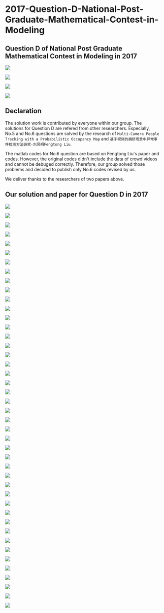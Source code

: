 # 2017-Question-D-National-Post-Graduate-Mathematical-Contest-in-Modeling


## Question D of National Post Graduate Mathematical Contest in Modeling in 2017
![](2017-Question-D-National-Post-Graduate-Mathematical-Contest-in-Modeling/Question%20Description/2017-Question-D-description(1).jpg)

![](2017-Question-D-National-Post-Graduate-Mathematical-Contest-in-Modeling/Question%20Description/2017-Question-D-description(2).jpg)

![](2017-Question-D-National-Post-Graduate-Mathematical-Contest-in-Modeling/Question%20Description/2017-Question-D-description(3).jpg)

![](2017-Question-D-National-Post-Graduate-Mathematical-Contest-in-Modeling/Question%20Description/2017-Question-D-description(4).jpg)

## Declaration
The solution work is contributed by everyone within our group. The solutions for Question D are refered from other researchers. Especially, No.5 and No.6 questions are solved by the research of `Multi-Camera People Tracking with a Probabilistic Occupancy Map` and `基于视频的拥挤场景中异常事件检测方法研究-刘凤桐Fengtong Liu`.

The matlab codes for No.6 question are based on Fengtong Liu's paper and codes. However, the original codes didn't include the data of crowd videos and cannot be debuged correctly. Therefore, our group solved those problems and decided to publish only No.6 codes revised by us.

We deliver thanks to the researchers of two papers above.


## Our solution and paper for Question D in 2017

![](2017-Question-D-National-Post-Graduate-Mathematical-Contest-in-Modeling/Paper%20Page%20Pictures/2017-Question-D-paper-page(01).jpg)

![](2017-Question-D-National-Post-Graduate-Mathematical-Contest-in-Modeling/Paper%20Page%20Pictures/2017-Question-D-paper-page(02).jpg)

![](2017-Question-D-National-Post-Graduate-Mathematical-Contest-in-Modeling/Paper%20Page%20Pictures/2017-Question-D-paper-page(03).jpg)

![](2017-Question-D-National-Post-Graduate-Mathematical-Contest-in-Modeling/Paper%20Page%20Pictures/2017-Question-D-paper-page(04).jpg)

![](2017-Question-D-National-Post-Graduate-Mathematical-Contest-in-Modeling/Paper%20Page%20Pictures/2017-Question-D-paper-page(05).jpg)

![](2017-Question-D-National-Post-Graduate-Mathematical-Contest-in-Modeling/Paper%20Page%20Pictures/2017-Question-D-paper-page(06).jpg)

![](2017-Question-D-National-Post-Graduate-Mathematical-Contest-in-Modeling/Paper%20Page%20Pictures/2017-Question-D-paper-page(07).jpg)

![](2017-Question-D-National-Post-Graduate-Mathematical-Contest-in-Modeling/Paper%20Page%20Pictures/2017-Question-D-paper-page(08).jpg)

![](2017-Question-D-National-Post-Graduate-Mathematical-Contest-in-Modeling/Paper%20Page%20Pictures/2017-Question-D-paper-page(09).jpg)

![](2017-Question-D-National-Post-Graduate-Mathematical-Contest-in-Modeling/Paper%20Page%20Pictures/2017-Question-D-paper-page(10).jpg)

![](2017-Question-D-National-Post-Graduate-Mathematical-Contest-in-Modeling/Paper%20Page%20Pictures/2017-Question-D-paper-page(11).jpg)

![](2017-Question-D-National-Post-Graduate-Mathematical-Contest-in-Modeling/Paper%20Page%20Pictures/2017-Question-D-paper-page(12).jpg)

![](2017-Question-D-National-Post-Graduate-Mathematical-Contest-in-Modeling/Paper%20Page%20Pictures/2017-Question-D-paper-page(13).jpg)

![](2017-Question-D-National-Post-Graduate-Mathematical-Contest-in-Modeling/Paper%20Page%20Pictures/2017-Question-D-paper-page(14).jpg)

![](2017-Question-D-National-Post-Graduate-Mathematical-Contest-in-Modeling/Paper%20Page%20Pictures/2017-Question-D-paper-page(15).jpg)

![](2017-Question-D-National-Post-Graduate-Mathematical-Contest-in-Modeling/Paper%20Page%20Pictures/2017-Question-D-paper-page(16).jpg)

![](2017-Question-D-National-Post-Graduate-Mathematical-Contest-in-Modeling/Paper%20Page%20Pictures/2017-Question-D-paper-page(17).jpg)

![](2017-Question-D-National-Post-Graduate-Mathematical-Contest-in-Modeling/Paper%20Page%20Pictures/2017-Question-D-paper-page(18).jpg)

![](2017-Question-D-National-Post-Graduate-Mathematical-Contest-in-Modeling/Paper%20Page%20Pictures/2017-Question-D-paper-page(19).jpg)

![](2017-Question-D-National-Post-Graduate-Mathematical-Contest-in-Modeling/Paper%20Page%20Pictures/2017-Question-D-paper-page(20).jpg)

![](2017-Question-D-National-Post-Graduate-Mathematical-Contest-in-Modeling/Paper%20Page%20Pictures/2017-Question-D-paper-page(21).jpg)

![](2017-Question-D-National-Post-Graduate-Mathematical-Contest-in-Modeling/Paper%20Page%20Pictures/2017-Question-D-paper-page(22).jpg)

![](2017-Question-D-National-Post-Graduate-Mathematical-Contest-in-Modeling/Paper%20Page%20Pictures/2017-Question-D-paper-page(23).jpg)

![](2017-Question-D-National-Post-Graduate-Mathematical-Contest-in-Modeling/Paper%20Page%20Pictures/2017-Question-D-paper-page(24).jpg)

![](2017-Question-D-National-Post-Graduate-Mathematical-Contest-in-Modeling/Paper%20Page%20Pictures/2017-Question-D-paper-page(25).jpg)

![](2017-Question-D-National-Post-Graduate-Mathematical-Contest-in-Modeling/Paper%20Page%20Pictures/2017-Question-D-paper-page(26).jpg)

![](2017-Question-D-National-Post-Graduate-Mathematical-Contest-in-Modeling/Paper%20Page%20Pictures/2017-Question-D-paper-page(27).jpg)

![](2017-Question-D-National-Post-Graduate-Mathematical-Contest-in-Modeling/Paper%20Page%20Pictures/2017-Question-D-paper-page(28).jpg)

![](2017-Question-D-National-Post-Graduate-Mathematical-Contest-in-Modeling/Paper%20Page%20Pictures/2017-Question-D-paper-page(29).jpg)

![](2017-Question-D-National-Post-Graduate-Mathematical-Contest-in-Modeling/Paper%20Page%20Pictures/2017-Question-D-paper-page(30).jpg)

![](2017-Question-D-National-Post-Graduate-Mathematical-Contest-in-Modeling/Paper%20Page%20Pictures/2017-Question-D-paper-page(31).jpg)

![](2017-Question-D-National-Post-Graduate-Mathematical-Contest-in-Modeling/Paper%20Page%20Pictures/2017-Question-D-paper-page(32).jpg)

![](2017-Question-D-National-Post-Graduate-Mathematical-Contest-in-Modeling/Paper%20Page%20Pictures/2017-Question-D-paper-page(33).jpg)

![](2017-Question-D-National-Post-Graduate-Mathematical-Contest-in-Modeling/Paper%20Page%20Pictures/2017-Question-D-paper-page(34).jpg)

![](2017-Question-D-National-Post-Graduate-Mathematical-Contest-in-Modeling/Paper%20Page%20Pictures/2017-Question-D-paper-page(35).jpg)

![](2017-Question-D-National-Post-Graduate-Mathematical-Contest-in-Modeling/Paper%20Page%20Pictures/2017-Question-D-paper-page(36).jpg)

![](2017-Question-D-National-Post-Graduate-Mathematical-Contest-in-Modeling/Paper%20Page%20Pictures/2017-Question-D-paper-page(37).jpg)

![](2017-Question-D-National-Post-Graduate-Mathematical-Contest-in-Modeling/Paper%20Page%20Pictures/2017-Question-D-paper-page(38).jpg)

![](2017-Question-D-National-Post-Graduate-Mathematical-Contest-in-Modeling/Paper%20Page%20Pictures/2017-Question-D-paper-page(39).jpg)

![](2017-Question-D-National-Post-Graduate-Mathematical-Contest-in-Modeling/Paper%20Page%20Pictures/2017-Question-D-paper-page(40).jpg)

![](2017-Question-D-National-Post-Graduate-Mathematical-Contest-in-Modeling/Paper%20Page%20Pictures/2017-Question-D-paper-page(41).jpg)

![](2017-Question-D-National-Post-Graduate-Mathematical-Contest-in-Modeling/Paper%20Page%20Pictures/2017-Question-D-paper-page(42).jpg)

![](2017-Question-D-National-Post-Graduate-Mathematical-Contest-in-Modeling/Paper%20Page%20Pictures/2017-Question-D-paper-page(43).jpg)

![](2017-Question-D-National-Post-Graduate-Mathematical-Contest-in-Modeling/Paper%20Page%20Pictures/2017-Question-D-paper-page(44).jpg)
